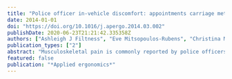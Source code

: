 ```yaml
---
title: "Police officer in-vehicle discomfort: appointments carriage method and vehicle seat features"
date: 2014-01-01
doi: "https://doi.org/10.1016/j.apergo.2014.03.002"
publishDate: 2020-06-23T21:21:42.335358Z
authors: ["Ashleigh J Filtness", "Eve Mitsopoulos-Rubens", "Christina M Rudin-Brown"]
publication_types: ["2"]
abstract: "Musculoskeletal pain is commonly reported by police officers. A potential cause of officer discomfort is a mismatch between vehicle seats and the method used for carrying appointments. Twenty-five police officers rated their discomfort while seated in: (1) a standard police vehicle seat, and (2) a vehicle seat custom-designed for police use. Discomfort was recorded in both seats while wearing police appointments on: (1) a traditional appointments belt, and (2) a load-bearing vest/belt combination (LBV). Sitting in the standard vehicle seat and carrying appointments on a traditional appointments belt were both associated with significantly elevated discomfort. Four vehicle seat features were most implicated as contributing to discomfort: back rest bolster prominence; lumbar region support; seat cushion width; and seat cushion bolster depth. Authorising the carriage of appointments using a LBV is a lower cost solution with potential to reduce officer discomfort. Furthermore, the introduction of custom-designed vehicle seats should be considered."
featured: false
publication: "*Applied ergonomics*"
---
```


